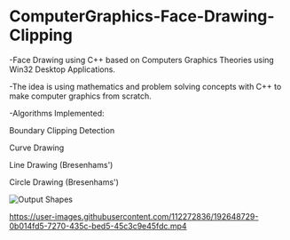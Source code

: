 # ComputerGraphics-Face-Drawing-Clipping
-Face Drawing using C++ based on Computers Graphics Theories using Win32 Desktop Applications.

-The idea is using mathematics and problem solving concepts with C++ to make computer graphics from scratch.

-Algorithms Implemented: 

 Boundary Clipping Detection
 
 Curve Drawing
 
 Line Drawing (Bresenhams')
 
 Circle Drawing (Bresenhams')

![Output Shapes](https://user-images.githubusercontent.com/112272836/192645895-8e36d41f-a614-4e7c-9183-2dd24978e797.PNG)


https://user-images.githubusercontent.com/112272836/192648729-0b014fd5-7270-435c-bed5-45c3c9e45fdc.mp4

